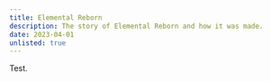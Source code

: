 ```yaml
---
title: Elemental Reborn
description: The story of Elemental Reborn and how it was made.
date: 2023-04-01
unlisted: true
---
```


Test.

